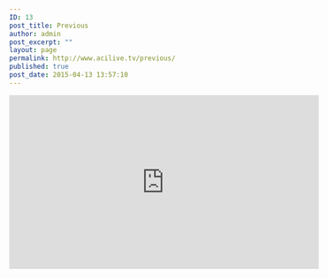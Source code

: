 ```yaml
---
ID: 13
post_title: Previous
author: admin
post_excerpt: ""
layout: page
permalink: http://www.acilive.tv/previous/
published: true
post_date: 2015-04-13 13:57:10
---
```

<iframe width="560" height="315" src="https://www.youtube.com/embed/H10ydCovPko" frameborder="0" allow="accelerometer; autoplay; encrypted-media; gyroscope; picture-in-picture" allowfullscreen></iframe>